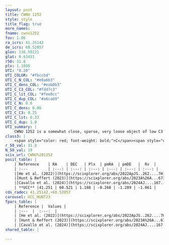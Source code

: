 ```yaml
---
layout: post
title: CWNU 1252
style: style
title_flag: true
more_names: 
fname: cwnu1252
fov: 1.06
ra_icrs: 41.25142
de_icrs: 60.52057
glon: 136.50121
glat: 0.63431
r50: 31.8
plx: 1.1885
UTI: "0.20"
UTI_COLOR: "#fbccbd"
UTI_C_N_COL: "#e0a6b3"
UTI_C_dens_COL: "#eab0b3"
UTI_C_C3_COL: "#fdd7c3"
UTI_C_lit_COL: "#fee8cc"
UTI_C_dup_COL: "#a6cab9"
UTI_C_N: 0.0
UTI_C_dens: 0.06
UTI_C_C3: 0.25
UTI_C_lit: 0.33
UTI_C_dup: 1.0
UTI_summary: |
    CWNU 1252 is a somewhat close, sparse, very loose object of low C3 quality. It was recently reported in the literature.<br><br><span style="color: #99180f; font-weight: bold;">Warning: </span>contains less than 25 stars with <i>P>0.5</i> estimated.
class3: |
    <span style="color: red; font-weight: bold;">C</span><span style="color: red; font-weight: bold;">C</span>
r_50_val: 31.8
N_50_val: 19
scix_url: CWNU%201252
posit_table: |
    | Reference    | RA    | DEC   | Plx  | pmRA  | pmDE   |  Rv  |
    | :---         | :---: | :---: | :---: | :---: | :---: | :---: |
    |[He et al. (2022)](https://scixplorer.org/abs/2022ApJS..262....7H) | 41.178 | 60.513 | 1.181 | -0.206 | -1.362 | -- |
    |[Hunt & Reffert (2023)](https://scixplorer.org/abs/2023A%26A...673A.114H) | 41.117 | 60.536 | 1.177 | -0.265 | -1.254 | 2.143 |
    |[Cavallo et al. (2024)](https://scixplorer.org/abs/2024AJ....167...12C) | 41.447 | 60.452 | 1.177 | -- | -- | -- |
    | **UCC** |41.251 | 60.521 | 1.188 | -0.268 | -1.289 | -1.061 | 
cds_radec: 41.25142,+60.52057
carousel: UCC_HUNT23
fpars_table: |
    | Reference |  Values |
    | :---  |  :---:  |
    | [He et al. (2022)](https://scixplorer.org/abs/2022ApJS..262....7H) | `A0=2.45, logAge=8.15` |
    | [Hunt & Reffert (2023)](https://scixplorer.org/abs/2023A%26A...673A.114H) | `AV50=1.429, diffAV50=0.587, MOD50=9.543, logAge50=8.122` |
    | [Cavallo et al. (2024)](https://scixplorer.org/abs/2024AJ....167...12C) | `AV50=1.26, dMod50=10.26, logAge50=9.11, [Fe/H]50=0.14` |
shared_table: |
    
---
```

